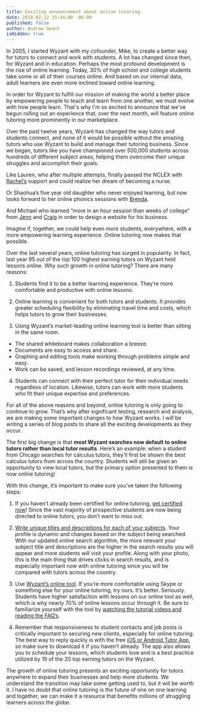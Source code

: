 ```yaml
---
title: Exciting announcement about online tutoring.
date: 2018-02-12 15:34:00 -06:00
published: false
author: Andrew Geant
isHidden: true
---
```


In 2005, I started Wyzant with my cofounder, Mike, to create a better way for tutors to connect and work with students. A lot has changed since then, for Wyzant and in education. Perhaps the most profound development is the rise of online learning. Today, 30% of high school and college students take some or all of their courses online. And based on our internal data, adult learners are even more inclined toward online learning. 

In order for Wyzant to fulfill our mission of making the world a better place by empowering people to teach and learn from one another, we must evolve with how people learn. That's why I'm so excited to announce that we've begun rolling out an experience that, over the next month, will feature online tutoring more prominently in our marketplace.

Over the past twelve years, Wyzant has changed the way tutors and students connect, and none of it would be possible without the amazing tutors who use Wyzant to build and manage their tutoring business. Since we began, tutors like you have championed over 500,000 students across hundreds of different subject areas, helping them overcome their unique struggles and accomplish their goals. 

Like Lauren, who after multiple attempts, finally passed the NCLEX with [Rachel’s](https://www.wyzant.com/match/tutor/77882410)  support and could realize her dream of becoming a nurse.

Or Shaohua’s five year old daughter who never enjoyed learning, but now looks forward to her online phonics sessions with [Brenda](https://www.wyzant.com/match/tutor/78036510).

And Michael who learned “more in an hour session than weeks of college” from [Jenn](https://www.wyzant.com/match/tutor/86675200) and [Craig](https://www.wyzant.com/match/tutor/76173930) in order to design a website for his business.

Imagine if, together, we could help even more students, everywhere, with a more empowering learning experience. Online tutoring now makes that possible.

Over the last several years, online tutoring has surged in popularity. In fact, last year 95 out of the top 100 highest earning tutors on Wyzant held lessons online. Why such growth in online tutoring? There are many reasons:

1. Students find it to be a better learning experience. They’re more comfortable and productive with online lessons. 

2. Online learning is convenient for both tutors and students. It provides greater scheduling flexibility by eliminating travel time and costs, which helps tutors to grow their businesses. 

3. Using Wyzant’s market-leading online learning tool is better than sitting in the same room.

* The shared whiteboard makes collaboration a breeze. 
* Documents are easy to access and share. 
* Graphing and editing tools make working through problems simple and easy. 
* Work can be saved, and lesson recordings reviewed, at any time. 
4. Students can connect with their perfect tutor for their individual needs regardless of location. Likewise, tutors can work with more students who fit their unique expertise and preferences. 

For all of the above reasons and beyond, online tutoring is only going to continue to grow. That’s why after significant testing, research and analysis, we are making some important changes to how Wyzant works. I will be writing a series of blog posts to share all the exciting developments as they occur. 

The first big change is that **most Wyzant searches now default to online tutors rather than local tutor results**. Here’s an example: when a student from Chicago searches for calculus tutors, they’ll first be shown the best calculus tutors from across the country. Students will still be given an opportunity to view local tutors, but the primary option presented to them is now online tutoring!

With this change, it’s important to make sure you’ve taken the following steps: 

1. If you haven’t already been certified for online tutoring, [get certified now](https://www.wyzant.com/online/tutor)! Since the vast majority of prospective students are now being directed to online tutors, you don’t want to miss out.

2. [Write unique titles and descriptions for each of your subjects](https://www.wyzant.com/tutor/subjects/). Your profile is dynamic and changes based on the subject being searched. With our updated online search algorithm, the more relevant your subject title and descriptions are the higher in the search results you will appear and more students will visit your profile. Along with your photo, this is the main thing that drives clicks in search results, and is especially important now with online tutoring since you will be compared with tutors across the country.

3. Use [Wyzant’s online tool](https://www.wyzant.com/online/tutor). If you’re more comfortable using Skype or something else for your online tutoring, try ours. It’s better. Seriously. Students have higher satisfaction with lessons on our online tool as well, which is why nearly 70% of online lessons occur through it. Be sure to familiarize yourself with the tool by [watching the tutorial videos and reading the FAQ’s](https://www.wyzant.com/online/tutor). 

4. Remember that responsiveness to student contacts and job posts is critically important to securing new clients, especially for online tutoring. The best way to reply quickly is with the free [iOS or Android Tutor App](https://www.wyzant.com/app), so make sure to download it if you haven’t already. The app also allows you to schedule your lessons, which students love and is a best practice utilized by 19 of the 20 top earning tutors on the Wyzant.  

The growth of online tutoring presents an exciting opportunity for tutors anywhere to expand their businesses and help more students. We understand the transition may take some getting used to, but it will be worth it. I have no doubt that online tutoring is the future of one on one learning and together, we can make it a resource that benefits millions of struggling learners across the globe. 
